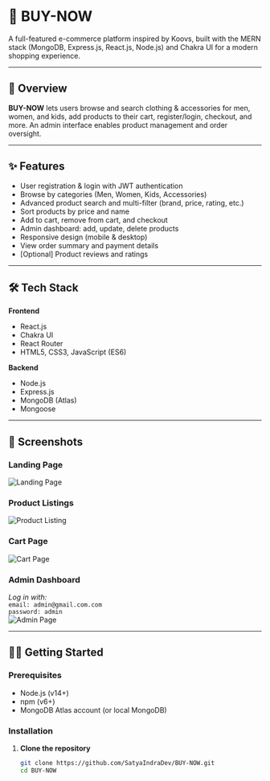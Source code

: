 # 🛒 BUY-NOW

A full-featured e-commerce platform inspired by Koovs, built with the MERN stack (MongoDB, Express.js, React.js, Node.js) and Chakra UI for a modern shopping experience.

---

## 🚀 Overview

**BUY-NOW** lets users browse and search clothing & accessories for men, women, and kids, add products to their cart, register/login, checkout, and more. An admin interface enables product management and order oversight.

---

## ✨ Features

- User registration & login with JWT authentication
- Browse by categories (Men, Women, Kids, Accessories)
- Advanced product search and multi-filter (brand, price, rating, etc.)
- Sort products by price and name
- Add to cart, remove from cart, and checkout
- Admin dashboard: add, update, delete products
- Responsive design (mobile & desktop)
- View order summary and payment details
- [Optional] Product reviews and ratings

---

## 🛠️ Tech Stack

**Frontend**
- React.js
- Chakra UI
- React Router
- HTML5, CSS3, JavaScript (ES6)

**Backend**
- Node.js
- Express.js
- MongoDB (Atlas)
- Mongoose


---

## 📸 Screenshots

### Landing Page  
![Landing Page](https://user-images.githubusercontent.com/112798268/235489073-18515f27-49e1-4791-9a69-6d30af25749c.png)

### Product Listings  
![Product Listing](https://user-images.githubusercontent.com/112798268/235490695-7d9c703c-e214-4b48-95c0-d92a8d2648df.png)

### Cart Page  
![Cart Page](https://user-images.githubusercontent.com/112798268/235491305-44348723-c6f0-4eeb-9dcf-19fda9fbdea7.png)

### Admin Dashboard  
_Log in with:_  
`email: admin@gmail.com.com`  
`password: admin`  
![Admin Page](https://user-images.githubusercontent.com/112798268/235491592-b527da21-8d46-48f0-8a60-9913651b88d2.png)

---

## 🧑‍💻 Getting Started

### Prerequisites

- Node.js (v14+)
- npm (v6+)
- MongoDB Atlas account (or local MongoDB)

### Installation

1. **Clone the repository**
   ```bash
   git clone https://github.com/SatyaIndraDev/BUY-NOW.git
   cd BUY-NOW
